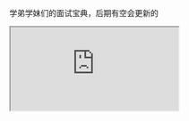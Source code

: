  
 <p class="iframe-title">学弟学妹们的面试宝典，后期有空会更新的</p> 
<iframe src="https://www.yzw.ink/forInterview"/>
